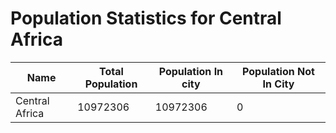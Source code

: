 # Population Statistics for Central Africa

| Name | Total Population | Population In city | Population Not In City |
| ---- | ---------------- | ------------------ | ---------------------- |
| Central Africa | 10972306 | 10972306 | 0